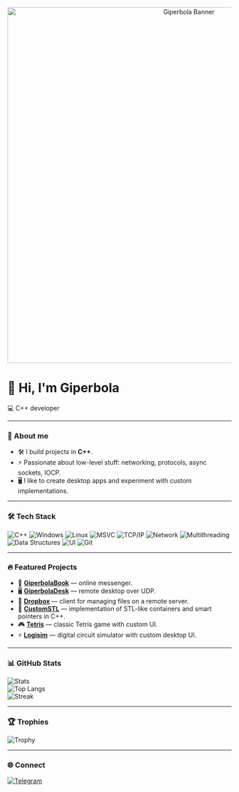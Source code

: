 <p align="center">
  <a href="https://github.com/GiperB0la">
    <img src="./banner.svgf" alt="Giperbola Banner" width="800"/>
  </a>
</p>

# 👋 Hi, I'm Giperbola

💻 C++ developer

---

### 🚀 About me
- 🛠️ I build projects in **C++**.  
- ⚡ Passionate about low-level stuff: networking, protocols, async sockets, IOCP.  
- 🖥️ I like to create desktop apps and experiment with custom implementations.  

---

### 🛠️ Tech Stack
![C++](https://img.shields.io/badge/C++-00599C?logo=cplusplus&logoColor=white)
![Windows](https://img.shields.io/badge/Windows-0078D6?logo=windows&logoColor=white)
![Linux](https://img.shields.io/badge/Linux-FCC624?logo=linux&logoColor=black)
![MSVC](https://img.shields.io/badge/MSVC-68217A?logo=visualstudio&logoColor=white)
![TCP/IP](https://img.shields.io/badge/TCP/IP-003366?logo=protocol&logoColor=white)
![Network](https://img.shields.io/badge/Network-228B22?logo=ethernet&logoColor=white)
![Multithreading](https://img.shields.io/badge/Multithreading-6A5ACD?logo=openmp&logoColor=white)
![Data Structures](https://img.shields.io/badge/Data%20Structures-008080?logo=databricks&logoColor=white)
![UI](https://img.shields.io/badge/UI-333333?logo=databricks&logoColor=white)
![Git](https://img.shields.io/badge/Git-F05032?logo=git&logoColor=white)

---

### 🔥 Featured Projects
- 💬 [**GiperbolaBook**](https://github.com/GiperB0la/GiperbolaBook) — online messenger.  
- 🖥️ [**GiperbolaDesk**](https://github.com/GiperB0la/GiperbolaDesk) — remote desktop over UDP.  
- 📂 [**Dropbox**](https://github.com/GiperB0la/Dropbox) — client for managing files on a remote server.  
- 🚀 [**CustomSTL**](https://github.com/GiperB0la/CustomSTL) — implementation of STL-like containers and smart pointers in C++.  
- 🎮 [**Tetris**](https://github.com/GiperB0la/Tetris) — classic Tetris game with custom UI.  
- ⚡ [**Logisim**](https://github.com/GiperB0la/Logisim) — digital circuit simulator with custom desktop UI.  

---

### 📊 GitHub Stats
![Stats](https://github-readme-stats.vercel.app/api?username=GiperB0la&show_icons=true&theme=tokyonight)  
![Top Langs](https://github-readme-stats.vercel.app/api/top-langs/?username=GiperB0la&layout=compact&theme=tokyonight)  
![Streak](https://github-readme-streak-stats.herokuapp.com/?user=GiperB0la&theme=tokyonight)

---

### 🏆 Trophies
![Trophy](https://github-profile-trophy.vercel.app/?username=GiperB0la&theme=onedark)

---

### 🌐 Connect
[![Telegram](https://img.shields.io/badge/Telegram-@Giperbola_10-blue?logo=telegram)](https://t.me/Giperbola_10)
